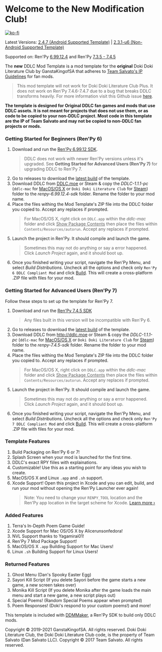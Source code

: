 # Welcome to the New Modification Club!

[![ko-fi](https://www.ko-fi.com/img/githubbutton_sm.svg)](https://ko-fi.com/K3K22K8SU)

Latest Versions: [2.4.7 (Android Supported Template)](https://github.com/GanstaKingofSA/DDLCModTemplate2.0/releases/2.4.7) | [2.3.1-u6 (Non-Android Supported Template)](https://github.com/GanstaKingofSA/DDLCModTemplate2.0/releases/2.3.1-u6)

Supported on: Ren'Py <u>6.99.12.4</u> and Ren'Py <u>7.3.5 - 7.4.5</u>

The **new** DDLC Mod Template is a mod template for the **original** Doki Doki Literature Club by GanstaKingofSA that adheres to [Team Salvato's IP Guidelines](http://teamsalvato.com/ip-guidelines/) for fan mods.
> This mod template will not work for Doki Doki Literature Club Plus. It does not work on Ren'Py 7.4.6-7.4.7 due to a bug that breaks DDLC transforms heavily. For more information visit this Github issue [here](https://github.com/renpy/renpy/issues/2860).

**The template is designed for Original DDLC fan games and mods that use DDLC assets. 
It is not meant for projects that does not use them, or as code to be copied to your non-DDLC project. 
Most code in this template are the IP of Team Salvato and may not be copied to non-DDLC fan projects or mods.**

### Getting Started for Beginners (Ren'Py 6)
1. Download and run the [Ren'Py 6.99.12 SDK](https://www.renpy.org/release/6.99.12). 
    > DDLC does not work with newer Ren'Py versions unless it's upgraded. See **Getting Started for Advanced Users (Ren'Py 7)** for upgrading DDLC to Ren'Py 7.
2. Go to releases to download the [latest build](https://github.com/GanstaKingofSA/DDLCModTemplate2.0/releases) of the template.
3. Download DDLC from [DDLC.moe](http://ddlc.moe) or Steam & copy the *DDLC-1.1.1-pc* (`ddlc-mac` for <u>MacOS/OS X</u> or `Doki Doki Literature Club` for <u>Steam</u>) folder to the *renpy-6.99.12.4-sdk* folder. Rename the folder to your mod name.
4. Place the files withing the Mod Template's ZIP file into the DDLC folder you copied to. Accept any replaces if prompted. 
    > For MacOS/OS X, right click on `DDLC.app` within the *ddlc-mac* folder and click <u>Show Package Contents</u> then place the files within `Contents/Resources/autorun`. Accept any replaces if prompted. 
5. Launch the project in Ren'Py. It should compile and launch the game.
    > Sometimes this may not do anything or say a error happened. Click *Launch Project* again, and it should boot up.
6. Once you finished writing your script, navigate the Ren'Py Menu, and select *Build Distributions*. Uncheck all the options and check only `Ren'Py 6 DDLC Compliant Mod` and click <u>Build</u>. This will create a cross-platform .ZIP file with files for your mod.

### Getting Started for Advanced Users (Ren'Py 7)
Follow these steps to set up the template for Ren'Py 7.

1. Download and run the [Ren'Py 7.4.5 SDK](https://www.renpy.org/release/7.4.5)
    > Any files built in this version will be incompatible with Ren'Py 6.
2. Go to releases to download the [latest build](https://github.com/GanstaKingofSA/DDLCModTemplate2.0/releases) of the template.
3. Download DDLC from http://ddlc.moe or Steam & copy the *DDLC-1.1.1-pc* (`ddlc-mac` for <u>MacOS/OS X</u> or `Doki Doki Literature Club` for <u>Steam</u>) folder to the *renpy-7.4.5-sdk* folder. Rename the folder to your mod name.
4. Place the files withing the Mod Template's ZIP file into the DDLC folder you copied to. Accept any replaces if prompted. 
    > For MacOS/OS X, right click on `DDLC.app` within the *ddlc-mac* folder and click <u>Show Package Contents</u> then place the files within `Contents/Resources/autorun`. Accept any replaces if prompted. 
5. Launch the project in Ren'Py. It should compile and launch the game.
    > Sometimes this may not do anything or say a error happened. Click *Launch Project* again, and it should boot up.
6. Once you finished writing your script, navigate the Ren'Py Menu, and select *Build Distributions*. Uncheck all the options and check only `Ren'Py 7 DDLC Compliant Mod` and click <u>Build</u>. This will create a cross-platform .ZIP file with files for your mod.

### Template Features
1. Build Packaging on Ren'Py 6 or 7!
2. Splash Screen when your mod is launched for the first time.
3. DDLC's exact RPY fiiles with explainations.
4. Customizable! Use this as a starting point for any ideas you wish to create.
5. MacOS/OS X and Linux `.app` and `.sh` support.
6. Xcode Support! Open this project in Xcode and you can edit, build, and run your mod without opening the Ren'Py Launcher ever again! 
    > Note: You need to change your `RENPY_TOOL` location and the Ren'Py app location in the target scheme for Xcode. [Learn more &rsaquo;](XCODE.md)

### Added Features
1. Terra's In-Depth Poem Game Guide!
2. Xcode Support for Mac OS/OS X by Alicerunsonfedora!
3. NVL Support thanks to Yagamirai01!
4. Ren'Py 7 Mod Package Support!
5. MacOS/OS X `.app` Building Support for Mac Users!
6. Linux `.sh` Building Support for Linux Users!

### Returned Features
1. Ghost Menu (Dan's Spooky Easter Egg)
2. Sayori Kill Script (If you delete Sayori before the game starts a new game, a new screen takes over)
3. Monika Kill Script (If you delete Monika after the game loads the main menu and start a new game, a new script plays out)
4. Special Poems! (Random Special Poems appear when prompted)
5. Poem Responses! (Doki's respond to your custom poems!)
and more!

This template is included with [DDMMaker](https://github.com/GanstaKingofSA/DDLC-ModMaker/releases), a Ren'Py SDK to build only DDLC mods.

Copyright © 2019-2021 GanstaKingofSA. All rights reserved. Doki Doki Literature Club, the Doki Doki Literature Club code, is the property of Team Salvato (Dan Salvato LLC). Copyright © 2017 Team Salvato. All rights reserved.
